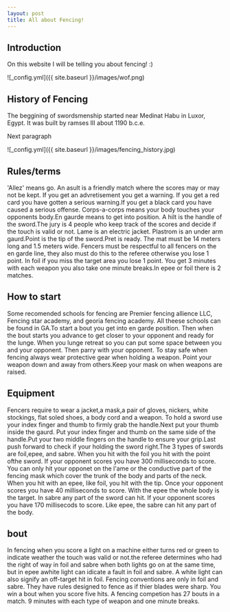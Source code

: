 ```yaml
---
layout: post
title: All about Fencing!
---
```


## Introduction
On this website  I will be telling you about fencing! :)


![_config.yml]({{ site.baseurl }}/images/wof.png)

## History of Fencing
The beggining of swordsmenship started near Medinat Habu in Luxor, Egypt. It was built by ramses III about 1190 b.c.e. 

Next paragraph

![_config.yml]({{ site.baseurl }}/images/fencing_history.jpg)

## Rules/terms
'Allez' means go. An asult is a friendly match where the scores may or may not be kept. If you get an advretisement you get a warning. If you get a red card you have gotten a serious warning.If you get a black card you have caused a serious offense. Corps-a-corps means your body touches your opponents body.En gaurde means to get into position. A hilt is the handle of the sword.The jury is 4 people who keep track of the scores and decide if the touch is valid or not. Lame is an electric jacket. Plastrom is an under arm gaurd.Point is the tip of the sword.Pret is ready. The mat must be 14 meters long and 1.5 meters wide. Fencers must be respectful to all fencers on the en garde line, they also must do this to the referee otherwise you lose 1 point. In foil if you miss the target area you lose 1 point. You get 3 minutes with each weapon you also take one minute breaks.In epee or foil there is 2 matches.


## How to start
Some recomended schools for fencing are Premier fencing allience LLC, Fencing star academy, and georia fencing academy. All theese schools can be found in GA.To start a bout you get into en garde position. Then when the bout starts you advance to get closer to your opponent and ready for the lunge. When you lunge retreat so you can put some space between you and your opponent. Then parry with your opponent. To stay safe when fencing always wear protective gear when holding a weapon. Point your weapon down and away from others.Keep your mask on when weapons are raised. 


## Equipment
Fencers require to wear a jacket,a mask,a pair of gloves, nickers, white stockings, flat soled shoes, a body cord and a weapon. To hold a sword use your index finger and thumb to firmly grab the handle.Next put your thumb inside the gaurd. Put your index finger and thumb on the same side of the handle.Put your two middle fingers on the handle to ensure your grip.Last push forward to check if your holding the sword right.The 3 types of swords are foil,epee, and sabre. When you hit with the foil you hit with the point ofthe sword. If your opponent scores you have 300 milliseconds to score. You can only hit your opponet on the l'ame or the conductive part of the fencing mask which cover the trunk of the body and parts of the neck. When you hit with an epee, like foil, you hit with the tip. Once your opponent scores you have 40 milliseconds to score. With the epee the whole body is the target. In sabre any part of the sword can hit. If your opponent scores you have 170 millisecods to score. Like epee, the sabre can hit any part of the body.



## bout
In fencing when you score a light on a machine either turns red or green to indicate weather the touch was valid or not.the referee determines who had the right of way in foil and sabre when both lights go on at the same time, but in epee awhite light can idicate a fault in foil and sabre. A white light can also signify an off-target hit in foil. Fencing conventions are only in foil and sabre. They have rules designed to fence as if thier blades were sharp. You win a bout when you score five hits. A fencing competion has 27 bouts in a match. 9 minutes with each type of weapon and one minute breaks. 